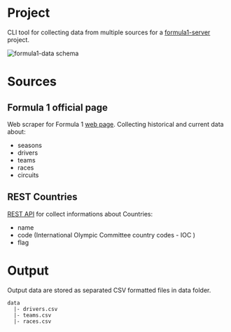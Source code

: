 # Project
CLI tool for collecting data from multiple sources for a [formula1-server](https://github.com/simecek-m/formula1-server) project.

![formula1-data schema](https://i.imgur.com/H1zr7zh.png)

# Sources
## Formula 1 official page
Web scraper for Formula 1 [web page](https://www.formula1.com/). Collecting historical and current data about:
- seasons
- drivers
- teams
- races
- circuits

## REST Countries
[REST API](https://restcountries.com/) for collect informations about Countries:
- name
- code (International Olympic Committee country codes - IOC )
- flag

# Output
Output data are stored as separated CSV formatted files in data folder.

    data
      |- drivers.csv
      |- teams.csv
      |- races.csv
